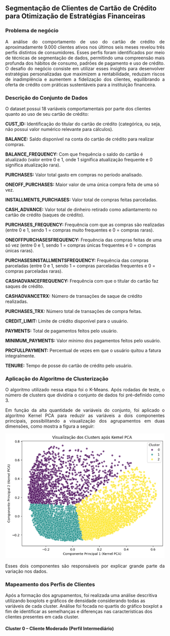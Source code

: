 ## Segmentação de Clientes de Cartão de Crédito para Otimização de Estratégias Financeiras
### Problema de negócio
<p align="justify"> A análise do comportamento de uso do cartão de crédito de aproximadamente 9.000 clientes ativos nos últimos seis meses revelou três perfis distintos de consumidores. Esses perfis foram identificados por meio de técnicas de segmentação de dados, permitindo uma compreensão mais profunda dos hábitos de consumo, padrões de pagamento e uso de crédito. O desafio do negócio consiste em utilizar esses insights para desenvolver estratégias personalizadas que maximizem a rentabilidade, reduzam riscos de inadimplência e aumentem a fidelização dos clientes, equilibrando a oferta de crédito com práticas sustentáveis para a instituição financeira.</p>

### Descrição do Conjunto de Dados
O dataset possui 18 variáveis ​​comportamentais por parte dos clientes quanto ao uso de seu cartão de crédito:

**CUST_ID:** Identificação do titular do cartão de crédito (categórica, ou seja, não possui valor numérico relevante para cálculos).

**BALANCE:** Saldo disponível na conta do cartão de crédito para realizar compras.

**BALANCE_FREQUENCY:** Com que frequência o saldo do cartão é atualizado (valor entre 0 e 1, onde 1 significa atualização frequente e 0 significa atualização rara).

**PURCHASES:** Valor total gasto em compras no período analisado.

**ONEOFF_PURCHASES:** Maior valor de uma única compra feita de uma só vez.

**INSTALLMENTS_PURCHASES:** Valor total de compras feitas parceladas.

**CASH_ADVANCE:** Valor total de dinheiro retirado como adiantamento no cartão de crédito (saques de crédito).

**PURCHASES_FREQUENCY:** Frequência com que as compras são realizadas (entre 0 e 1, sendo 1 = compras muito frequentes e 0 = compras raras).

**ONEOFFPURCHASESFREQUENCY:** Frequência das compras feitas de uma só vez (entre 0 e 1, sendo 1 = compras únicas frequentes e 0 = compras únicas raras).

**PURCHASESINSTALLMENTSFREQUENCY:** Frequência das compras parceladas (entre 0 e 1, sendo 1 = compras parceladas frequentes e 0 = compras parceladas raras).

**CASHADVANCEFREQUENCY:** Frequência com que o titular do cartão faz saques de crédito.

**CASHADVANCETRX:** Número de transações de saque de crédito realizadas.

**PURCHASES_TRX:** Número total de transações de compra feitas.

**CREDIT_LIMIT:** Limite de crédito disponível para o usuário.

**PAYMENTS:** Total de pagamentos feitos pelo usuário.

**MINIMUM_PAYMENTS:** Valor mínimo dos pagamentos feitos pelo usuário.

**PRCFULLPAYMENT:** Percentual de vezes em que o usuário quitou a fatura integralmente.

**TENURE:** Tempo de posse do cartão de crédito pelo usuário.

### Aplicação do Algoritmo de Clusterização

<p align="justify"> O algoritmo utilizado nessa etapa foi o K-Means. Após rodadas de teste, o número de clusters que dividiria o conjunto de dados foi pré-definido como 3. </p>
<p align="justify"> Em função da alta quantidade de variáveis do conjunto, foi aplicado o algoritmo Kernel PCA para reduzir as variáveis a dois componentes principais, possibilitando a visualização dos agrupamentos em duas dimensões, como mostra a figura a seguir: </p>

![pca](https://github.com/maiadiego/python-projects/blob/master/analise-de-dados-e-machine-learning/clusterizacao-cartao-credito/img/kernel-pca.png) 

<p align="justify"> Esses dois componentes são responsáveis por explicar grande parte da variação nos dados. </p>

### Mapeamento dos Perfis de Clientes

Após a formação dos agrupamentos, foi realizada uma análise descritiva utilizando boxplots e gráficos de densidade considerando todas as variáveis de cada cluster. Análise foi focada no quartis do gráfico boxplot a fim de identificar as semelhanças e diferenças nas características dos clientes presentes em cada cluster.

#### Cluster 0 – Cliente Moderado (Perfil Intermediário)




